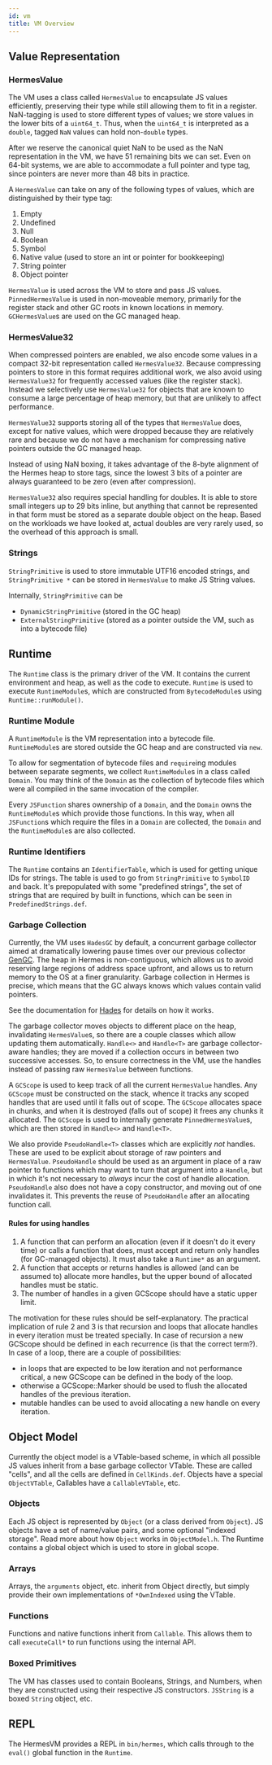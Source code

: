 ```yaml
---
id: vm
title: VM Overview
---
```


## Value Representation

### HermesValue

The VM uses a class called `HermesValue` to encapsulate JS values efficiently,
preserving their type while still allowing them to fit in a register.
NaN-tagging is used to store different types of values;
we store values in the lower bits of a `uint64_t`.
Thus, when the `uint64_t` is interpreted as a `double`,
tagged `NaN` values can hold non-`double` types.

After we reserve the canonical quiet NaN to be used as the NaN representation
in the VM, we have 51 remaining bits we can set. Even on 64-bit systems, we are
able to accommodate a full pointer and type tag, since pointers are never more
than 48 bits in practice.

A `HermesValue` can take on any of the following types of values, which are
distinguished by their type tag:
1. Empty
2. Undefined
3. Null
4. Boolean
5. Symbol
6. Native value (used to store an int or pointer for bookkeeping)
7. String pointer
8. Object pointer

`HermesValue` is used across the VM to store and pass JS values.
`PinnedHermesValue` is used in non-moveable memory, primarily for the register
stack and other GC roots in known locations in memory. `GCHermesValue`s are
used on the GC managed heap.

### HermesValue32

When compressed pointers are enabled, we also encode some values in a compact
32-bit representation called `HermesValue32`. Because compressing pointers to
store in this format requires additional work, we also avoid using
`HermesValue32` for frequently accessed values (like the register stack).
Instead we selectively use `HermesValue32` for objects that are known to
consume a large percentage of heap memory, but that are unlikely to affect
performance.

`HermesValue32` supports storing all of the types that `HermesValue` does,
except for native values, which were dropped because they are relatively rare
and because we do not have a mechanism for compressing native pointers outside
the GC managed heap.

Instead of using NaN boxing, it takes advantage of the 8-byte alignment of the
Hermes heap to store tags, since the lowest 3 bits of a pointer are always
guaranteed to be zero (even after compression).

`HermesValue32` also requires special handling for doubles. It is able to store
small integers up to 29 bits inline, but anything that cannot be represented in
that form must be stored as a separate double object on the heap. Based on the
workloads we have looked at, actual doubles are very rarely used, so the
overhead of this approach is small.

### Strings

`StringPrimitive` is used to store immutable UTF16 encoded strings,
and `StringPrimitive *` can be stored in `HermesValue` to make JS String values.

Internally, `StringPrimitive` can be
- `DynamicStringPrimitive` (stored in the GC heap)
- `ExternalStringPrimitive` (stored as a pointer outside the VM, such as into a bytecode file)

## Runtime

The `Runtime` class is the primary driver of the VM.
It contains the current environment and heap, as well as the code to execute.
`Runtime` is used to execute `RuntimeModule`s,
which are constructed from `BytecodeModule`s using `Runtime::runModule()`.

### Runtime Module

A `RuntimeModule` is the VM representation into a bytecode file.
`RuntimeModule`s are stored outside the GC heap and are constructed via `new`.

To allow for segmentation of bytecode files and `require`ing modules between
separate segments, we collect `RuntimeModule`s in a class called `Domain`.
You may think of the `Domain` as the collection of bytecode files which were
all compiled in the same invocation of the compiler.

Every `JSFunction` shares ownership of a `Domain`, and the `Domain` owns
the `RuntimeModule`s which provide those functions. In this way, when all
`JSFunction`s which require the files in a `Domain` are collected,
the `Domain` and the `RuntimeModule`s are also collected.

### Runtime Identifiers

The `Runtime` contains an `IdentifierTable`,
which is used for getting unique IDs for strings.
The table is used to go from `StringPrimitive` to `SymbolID` and back.
It's prepopulated with some "predefined strings",
the set of strings that are required by built in functions,
which can be seen in `PredefinedStrings.def`.

### Garbage Collection

Currently, the VM uses `HadesGC` by default, a concurrent garbage collector aimed at dramatically lowering pause times over our previous collector [GenGC](./GenGC.md). The heap in Hermes is non-contiguous, which allows us to avoid reserving large regions of address space upfront, and allows us to return memory to the OS at a finer granularity. Garbage collection in Hermes is precise, which means that the GC always knows which values contain valid pointers.

See the documentation for [Hades](./Hades.md) for details
on how it works.

The garbage collector moves objects to different place on the heap,
invalidating `HermesValue`s,
so there are a couple classes which allow updating them automatically.
`Handle<>` and `Handle<T>` are garbage collector-aware handles;
they are moved if a collection occurs in between two successive accesses.
So, to ensure correctness in the VM,
use the handles instead of passing raw `HermesValue` between functions.

A `GCScope` is used to keep track of all the current `HermesValue` handles.
Any `GCScope` must be constructed on the stack,
whence it tracks any scoped handles that are used until it falls out of scope.
The `GCScope` allocates space in chunks,
and when it is destroyed (falls out of scope) it frees any chunks it allocated.
The `GCScope` is used to internally generate `PinnedHermesValue`s,
which are then stored in `Handle<>` and `Handle<T>`.

We also provide `PseudoHandle<T>` classes which are explicitly *not* handles.
These are used to be explicit about storage of raw pointers and `HermesValue`.
`PseudoHandle` should be used as an argument in place of a raw pointer to
functions which may want to turn that argument into a `Handle`,
but in which it's not necessary to *always* incur the cost of handle allocation.
`PseudoHandle` also does not have a copy constructor,
and moving out of one invalidates it.
This prevents the reuse of `PseudoHandle` after an allocating function call.

#### Rules for using handles

1. A function that can perform an allocation (even if it doesn't do it every
   time) or calls a function that does, must accept and return only handles
   (for GC-managed objects). It must also take a `Runtime*` as an argument.
2. A function that accepts or returns handles is allowed (and can be assumed
   to) allocate more handles, but the upper bound of allocated handles must be
   static.
3. The number of handles in a given GCScope should have a static upper limit.

The motivation for these rules should be self-explanatory.  The practical
implication of rule 2 and 3 is that recursion and loops that allocate handles
in every iteration must be treated specially.  In case of recursion a new
GCScope should be defined in each recurrence (is that the correct term?).  In
case of a loop, there are a couple of possibilities:

- in loops that are expected to be low iteration and not performance critical,
  a new GCScope can be defined in the body of the loop.
- otherwise a GCScope::Marker should be used to flush the allocated handles of
  the previous iteration.
- mutable handles can be used to avoid allocating a new handle on every
  iteration.

## Object Model

Currently the object model is a VTable-based scheme,
in which all possible JS values inherit from a base garbage collector VTable.
These are called "cells", and all the cells are defined in `CellKinds.def`.
Objects have a special `ObjectVTable`, Callables have a `CallableVTable`, etc.

### Objects

Each JS object is represented by `Object` (or a class derived from `Object`).
JS objects have a set of name/value pairs, and some optional "indexed storage".
Read more about how `Object` works in `ObjectModel.h`.
The Runtime contains a global object which is used to store in global scope.

### Arrays

Arrays, the `arguments` object, etc. inherit from Object directly,
but simply provide their own implementations of `*OwnIndexed` using the VTable.

### Functions

Functions and native functions inherit from `Callable`.
This allows them to call `executeCall*` to run functions using the internal API.

### Boxed Primitives

The VM has classes used to contain Booleans, Strings, and Numbers,
when they are constructed using their respective JS constructors.
`JSString` is a boxed `String` object, etc.

## REPL

The HermesVM provides a REPL in `bin/hermes`,
which calls through to the `eval()` global function in the `Runtime`.
